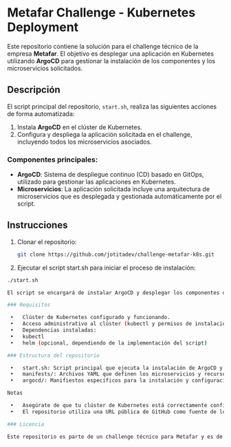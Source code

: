 # Metafar Challenge - Kubernetes Deployment

Este repositorio contiene la solución para el challenge técnico de la empresa **Metafar**. El objetivo es desplegar una aplicación en Kubernetes utilizando **ArgoCD** para gestionar la instalación de los componentes y los microservicios solicitados.

## Descripción

El script principal del repositorio, `start.sh`, realiza las siguientes acciones de forma automatizada:
1. Instala **ArgoCD** en el clúster de Kubernetes.
2. Configura y despliega la aplicación solicitada en el challenge, incluyendo todos los microservicios asociados.

### Componentes principales:
- **ArgoCD**: Sistema de despliegue continuo (CD) basado en GitOps, utilizado para gestionar las aplicaciones en Kubernetes.
- **Microservicios**: La aplicación solicitada incluye una arquitectura de microservicios que es desplegada y gestionada automáticamente por el script.

## Instrucciones

1. Clonar el repositorio:

   ```bash
   git clone https://github.com/jotitadev/challenge-metafar-k8s.git

2.	Ejecutar el script start.sh para iniciar el proceso de instalación:

   ```bash
   ./start.sh

El script se encargará de instalar ArgoCD y desplegar los componentes de la aplicación de manera automática.

### Requisitos

	•	Clúster de Kubernetes configurado y funcionando.
	•	Acceso administrativo al clúster (kubectl y permisos de instalación de aplicaciones).
	•	Dependencias instaladas:
	•	kubectl
	•	helm (opcional, dependiendo de la implementación del script)

### Estructura del repositorio

	•	start.sh: Script principal que ejecuta la instalación de ArgoCD y los microservicios.
	•	manifests/: Archivos YAML que definen los microservicios y recursos de Kubernetes requeridos para el challenge.
	•	argocd/: Manifiestos específicos para la instalación y configuración de ArgoCD.

Notas

	•	Asegúrate de que tu clúster de Kubernetes está correctamente configurado antes de ejecutar el script.
	•	El repositorio utiliza una URL pública de GitHub como fuente de los manifiestos de la aplicación, gestionada directamente por ArgoCD.

### Licencia

Este repositorio es parte de un challenge técnico para Metafar y es de uso exclusivo para dicha empresa.